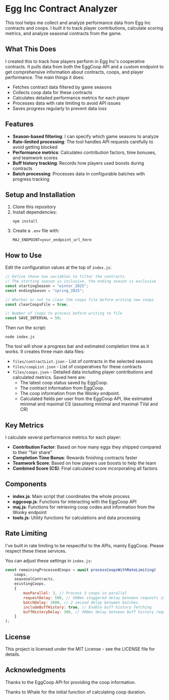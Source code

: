 # Egg Inc Contract Analyzer

This tool helps me collect and analyze performance data from Egg Inc contracts and coops. I built it to track player contributions, calculate scoring metrics, and analyze seasonal contracts from the game.

## What This Does

I created this to track how players perform in Egg Inc's cooperative contracts. It pulls data from both the EggCoop API and a custom endpoint to get comprehensive information about contracts, coops, and player performance. The main things it does:

- Fetches contract data filtered by game seasons
- Collects coop data for these contracts
- Calculates detailed performance metrics for each player
- Processes data with rate limiting to avoid API issues
- Saves progress regularly to prevent data loss

## Features

- **Season-based filtering**: I can specify which game seasons to analyze
- **Rate-limited processing**: The tool handles API requests carefully to avoid getting blocked
- **Performance metrics**: Calculates contribution factors, time bonuses, and teamwork scores
- **Buff history tracking**: Records how players used boosts during contracts
- **Batch processing**: Processes data in configurable batches with progress tracking

## Setup and Installation

1. Clone this repository
2. Install dependencies:
   ```
   npm install
   ```
3. Create a `.env` file with:
   ```
   MAJ_ENDPOINT=your_endpoint_url_here
   ```

## How to Use

Edit the configuration values at the top of `index.js`:

```javascript
// Define these two variables to filter the contracts
// The starting season is inclusive, the ending season is exclusive
const startingSeason = "winter_2025";
const endingSeason = "spring_2025";

// Whether or not to clear the coops file before writing new coops
const clearCoopsFile = true;

// Number of coops to process before writing to file
const SAVE_INTERVAL = 50;
```

Then run the script:

```
node index.js
```

The tool will show a progress bar and estimated completion time as it works. It creates three main data files:

- `files/contractList.json` - List of contracts in the selected seasons
- `files/coopList.json` - List of cooperatives for these contracts
- `files/coops.json` - Detailed data including player contributions and calculated metrics. Saved here are:
  - The latest coop status saved by EggCoop.
  - The contract information from EggCoop.
  - The coop information from the Wonky endpoint.
  - Calculated fields per user from the EggCoop API, like estimated minimal and maximal CS (assuming minimal and maximal TVal and CR)

## Key Metrics

I calculate several performance metrics for each player:

- **Contribution Factor**: Based on how many eggs they shipped compared to their "fair share"
- **Completion Time Bonus**: Rewards finishing contracts faster
- **Teamwork Score**: Based on how players use boosts to help the team
- **Combined Score (CS)**: Final calculated score incorporating all factors

## Components

- **index.js**: Main script that coordinates the whole process
- **eggcoop.js**: Functions for interacting with the EggCoop API
- **maj.js**: Functions for retrieving coop codes and information from the Wonky endpoint
- **tools.js**: Utility functions for calculations and data processing

## Rate Limiting

I've built in rate limiting to be respectful to the APIs, mainly EggCoop. Please respect these these services.

You can adjust these settings in `index.js`:

```javascript
const remainingProcessedCoops = await processCoopsWithRateLimiting(
    coops,
    seasonalContracts,
    existingCoops,
    {
        maxParallel: 3, // Process 3 coops in parallel
        requestDelay: 500, // 500ms staggered delay between requests in a batch
        batchDelay: 2000, // 2 second delay between batches
        includeBuffHistory: true, // Enable buff history fetching
        buffHistoryDelay: 300, // 300ms delay between buff history requests
    }
);
```

## License

This project is licensed under the MIT License - see the LICENSE file for details.

## Acknowledgments

Thanks to the EggCoop API for providing the coop information. 

Thanks to Whale for the initial function of calculating coop duration.
